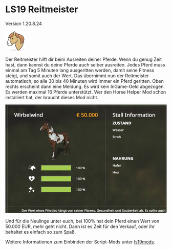 # LS19 Reitmeister

Version 1.20.8.24

<img src="./dist/FS19_Reitmeister/mod.png" height="64" width="64" title="Pferd, Gesicht [Vector Emoji by Vincent Le Moign]" />

Der Reitmeister hilft dir beim Ausreiten deiner Pferde. Wenn du genug Zeit hast, dann kannst du deine Pferde auch selber ausreiten. Jedes Pferd muss einmal am Tag 5 Minuten lang ausgeritten werden, damit seine Fitness steigt, und somit auch der Wert. Das übernimmt nun der Reitmeister automatisch, so alle 30 bis 40 Minuten wird immer ein Pferd geritten. Oben rechts erscheint dann eine Meldung. Es wird kein InGame-Geld abgezogen. Es werden maximal 16 Pferde unterstützt. Wer den Horse Helper Mod schon installiert hat, der braucht dieses Mod nicht.

![Screenshot](./images/screenshot.jpg)

Und für die Neulinge unter euch, bei 100% hat dein Pferd einen Wert von 50.000 EUR, mehr geht nicht. Dann ist es Zeit für den Verkauf, oder ihr behaltet es einfach so zum Spaß.

Weitere Informationen zum Einbinden der Script-Mods unter [ls19mods](../README.md).
